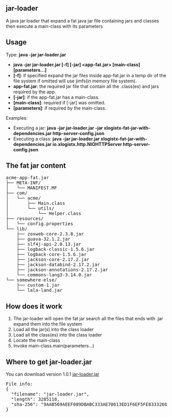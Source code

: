 ## jar-loader
A java jar loader that expand a fat java jar file containing jars and classes then execute a main-class with its parameters

## Usage
Type: <strong>java -jar jar-loader.jar</strong>
<ul>
<li><strong>java -jar jar-loader.jar [-f] [-jar] &lt;app-fat.jar&gt; [main-class] [parameters...]</strong>
<li><strong>[-f]</strong>: if specified expand the jar files inside app-fat.jar in a temp dir of the file system if omitted will use jimfs(in memory file system).
<li><strong>app-fat.jar</strong>: the required jar file that contain all the .class(es) and jars required by the app.
<li><strong>[-jar]</strong>: if the app-fat.jar has a main-class.
<li><strong>[main-class]</strong>: required if [-jar] was omitted.
<li><strong>[parameters]</strong>: if required by the main-class.
</ul>

Examples:
<ul>
<li>Executing a jar: <strong>java -jar jar-loader.jar -jar xlogistx-fat-jar-with-dependencies.jar http-server-config.json</strong>
<li>Executing a class: <strong>java -jar jar-loader.jar xlogistx-fat-jar-with-dependencies.jar io.xlogistx.http.NIOHTTPServer http-server-config.json</strong>
</ul>

## The fat jar content

<pre>
acme-app-fat.jar
├── META-INF/
│   └── MANIFEST.MF
├── com/
│   └── acme/
│       ├── Main.class
│       └── utils/
│           └── Helper.class
├── resources/
│   └── config.properties
└── lib/
    ├── zoxweb-core-2.3.8.jar
    ├── guava-32.1.2.jar
    ├── slf4j-api-2.0.13.jar
    ├── logback-classic-1.5.6.jar
    ├── logback-core-1.5.6.jar
    ├── jackson-core-2.17.2.jar
    ├── jackson-databind-2.17.2.jar
    ├── jackson-annotations-2.17.2.jar
    └── commons-lang3-3.14.0.jar
└── somewhere-else/
    ├── custom-1.jar
    └── lala-land.jar
</pre>

## How does it work
<ol>
<li>The jar-loader will open the fat jar search all the files that ends with .jar expand them into the file system
<li>Load all the jar(s) into the class loader
<li>Load all the class(es) into the class loader
<li>Locate the main-class
<li>Invoke main-class.main(parameters...) 
</ol>

## Where to get jar-loader.jar
You can download version 1.0.1 [jar-loader.jar](https://xlogistx.io/apps/jar-loader.jar)
<br />
<pre>
File info:
{
  "filename": "jar-loader.jar",
  "length": 3285118,
  "sha-256": "9AAB569AEEF089DBABC333AE70613ED1F6EF5FE8333260B6704E1A318652EBB3"
}
</pre>